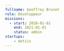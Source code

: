 ```yaml
---
fullname: Geoffrey Brunet
role: Développeur
missions:
  - start: 2020-01-01
    end: 2021-01-01
    status: admin
startups:
    - metiis
---
```

